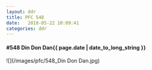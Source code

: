 ```yaml
---
layout: ddr
title: PFC 548
date:   2018-05-22 10:09:41
categories: ddr
---
```


#### **#548** Din Don Dan<span class="pull-right">{{ page.date | date_to_long_string }}</span>
![](/images/pfc/548_Din Don Dan.jpg)
